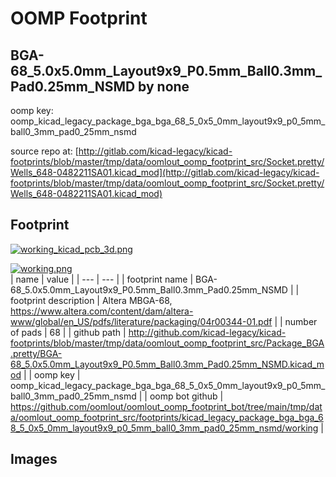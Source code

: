 # OOMP Footprint  
## BGA-68_5.0x5.0mm_Layout9x9_P0.5mm_Ball0.3mm_Pad0.25mm_NSMD  by none  
  
oomp key: oomp_kicad_legacy_package_bga_bga_68_5_0x5_0mm_layout9x9_p0_5mm_ball0_3mm_pad0_25mm_nsmd  
  
source repo at: [http://gitlab.com/kicad-legacy/kicad-footprints/blob/master/tmp/data/oomlout_oomp_footprint_src/Socket.pretty/Wells_648-0482211SA01.kicad_mod](http://gitlab.com/kicad-legacy/kicad-footprints/blob/master/tmp/data/oomlout_oomp_footprint_src/Socket.pretty/Wells_648-0482211SA01.kicad_mod)  
## Footprint  
  
[![working_kicad_pcb_3d.png](working_kicad_pcb_3d_600.png)](working_kicad_pcb_3d.png)  
  
[![working.png](working_600.png)](working.png)  
| name | value | 
| --- | --- | 
| footprint name | BGA-68_5.0x5.0mm_Layout9x9_P0.5mm_Ball0.3mm_Pad0.25mm_NSMD | 
| footprint description | Altera MBGA-68, https://www.altera.com/content/dam/altera-www/global/en_US/pdfs/literature/packaging/04r00344-01.pdf | 
| number of pads | 68 | 
| github path | http://github.com/kicad-legacy/kicad-footprints/blob/master/tmp/data/oomlout_oomp_footprint_src/Package_BGA.pretty/BGA-68_5.0x5.0mm_Layout9x9_P0.5mm_Ball0.3mm_Pad0.25mm_NSMD.kicad_mod | 
| oomp key | oomp_kicad_legacy_package_bga_bga_68_5_0x5_0mm_layout9x9_p0_5mm_ball0_3mm_pad0_25mm_nsmd | 
| oomp bot github | https://github.com/oomlout/oomlout_oomp_footprint_bot/tree/main/tmp/data/oomlout_oomp_footprint_src/footprints/kicad_legacy_package_bga_bga_68_5_0x5_0mm_layout9x9_p0_5mm_ball0_3mm_pad0_25mm_nsmd/working | 
## Images  
